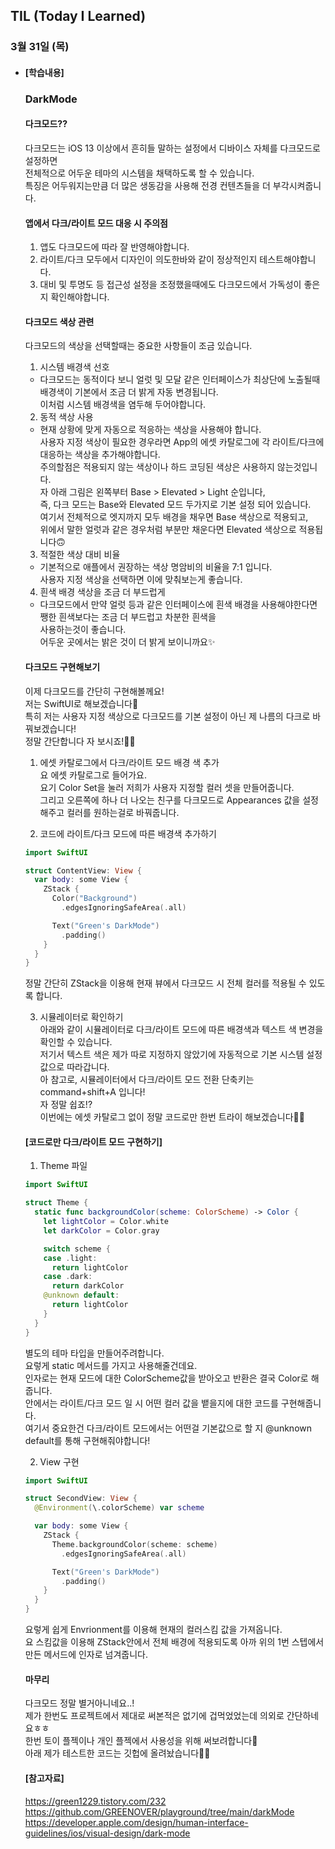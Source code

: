 ## TIL (Today I Learned)

### 3월 31일 (목)   

- #### [학습내용] 
  ### DarkMode    
  
  #### 다크모드??   
  다크모드는 iOS 13 이상에서 흔히들 말하는 설정에서 디바이스 자체를 다크모드로 설정하면   
  전체적으로 어두운 테마의 시스템을 채택하도록 할 수 있습니다.   
  특징은 어두워지는만큼 더 많은 생동감을 사용해 전경 컨텐츠들을 더 부각시켜줍니다.   

  #### 앱에서 다크/라이트 모드 대응 시 주의점   
  1. 앱도 다크모드에 따라 잘 반영해야합니다.   
  2. 라이트/다크 모두에서 디자인이 의도한바와 같이 정상적인지 테스트해야합니다.   
  3. 대비 및 투명도 등 접근성 설정을 조정했을때에도 다크모드에서 가독성이 좋은지 확인해야합니다.    

  #### 다크모드 색상 관련    
  다크모드의 색상을 선택할때는 중요한 사항들이 조금 있습니다.    
  1. 시스템 배경색 선호    
    - 다크모드는 동적이다 보니 얼럿 및 모달 같은 인터페이스가 최상단에 노출될때 배경색이 기본에서 조금 더 밝게 자동 변경됩니다.    
  이처럼 시스템 배경색을 염두해 두어야합니다.    
  2. 동적 색상 사용    
    - 현재 상황에 맞게 자동으로 적응하는 색상을 사용해야 합니다.   
      사용자 지정 색상이 필요한 경우라면 App의 에셋 카탈로그에 각 라이트/다크에 대응하는 색상을 추가해야합니다.   
      주의할점은 적용되지 않는 색상이나 하드 코딩된 색상은 사용하지 않는것입니다.   
      자 아래 그림은 왼쪽부터 Base > Elevated > Light 순입니다,   
      즉, 다크 모드는 Base와 Elevated 모드 두가지로 기본 설정 되어 있습니다.   
      여기서 전체적으로 엣지까지 모두 배경을 채우면 Base 색상으로 적용되고,   
      위에서 말한 얼럿과 같은 경우처럼 부분만 채운다면 Elevated 색상으로 적용됩니다🙃   

  3. 적절한 색상 대비 비율   
    - 기본적으로 애플에서 권장하는 색상 명암비의 비율을 7:1 입니다.    
      사용자 지정 색상을 선택하면 이에 맞춰보는게 좋습니다.   
  4. 흰색 배경 색상을 조금 더 부드럽게    
    - 다크모드에서 만약 얼럿 등과 같은 인터페이스에 흰색 배경을 사용해야한다면 쨍한 흰색보다는 조금 더 부드럽고 차분한 흰색을   
      사용하는것이 좋습니다.   
      어두운 곳에서는 밝은 것이 더 밝게 보이니까요✨   

  #### 다크모드 구현해보기   
  이제 다크모드를 간단히 구현해볼께요!   
  저는 SwiftUI로 해보겠습니다🙌   
  특히 저는 사용자 지정 색상으로 다크모드를 기본 설정이 아닌 제 나름의 다크로 바꿔보겠습니다!   
  정말 간단합니다 자 보시죠!🙋🏻   

  1. 에셋 카탈로그에서 다크/라이트 모드 배경 색 추가   
  요 에셋 카탈로그로 들어가요.    
  요기 Color Set을 눌러 저희가 사용자 지정할 컬러 셋을 만들어줍니다.    
  그리고 오른쪽에 하나 더 나오는 친구를 다크모드로 Appearances 값을 설정해주고 컬러를 원하는걸로 바꿔줍니다.   

  2. 코드에 라이트/다크 모드에 따른 배경색 추가하기   
  ```swift
  import SwiftUI
  
  struct ContentView: View {
    var body: some View {
      ZStack {
        Color("Background")
          .edgesIgnoringSafeArea(.all)
  
        Text("Green's DarkMode")
          .padding()
      }
    }
  }
  ```
  정말 간단히 ZStack을 이용해 현재 뷰에서 다크모드 시 전체 컬러를 적용될 수 있도록 합니다.    

  3. 시뮬레이터로 확인하기    
  아래와 같이 시뮬레이터로 다크/라이트 모드에 따른 배경색과 텍스트 색 변경을 확인할 수 있습니다.   
  저기서 텍스트 색은 제가 따로 지정하지 않았기에 자동적으로 기본 시스템 설정값으로 따라갑니다.   
  아 참고로, 시뮬레이터에서 다크/라이트 모드 전환 단축키는 command+shift+A 입니다!    
  자 정말 쉽죠!?    
  이번에는 에셋 카탈로그 없이 정말 코드로만 한번 트라이 해보겠습니다🏃🏻   
  
  #### [코드로만 다크/라이트 모드 구현하기]   

  1. Theme 파일    
  ```swift
  import SwiftUI
  
  struct Theme {
    static func backgroundColor(scheme: ColorScheme) -> Color {
      let lightColor = Color.white
      let darkColor = Color.gray
  
      switch scheme {
      case .light:
        return lightColor
      case .dark:
        return darkColor
      @unknown default:
        return lightColor
      }
    }
  }
  ```
  별도의 테마 타입을 만들어주려합니다.   
  요렇게 static 메서드를 가지고 사용해줄건데요.   
  인자로는 현재 모드에 대한 ColorScheme값을 받아오고 반환은 결국 Color로 해줍니다.   
  안에서는 라이트/다크 모드 일 시 어떤 컬러 값을 뱉을지에 대한 코드를 구현해줍니다.   
  여기서 중요한건 다크/라이트 모드에서는 어떤걸 기본값으로 할 지 @unknown default를 통해 구현해줘야합니다!   

  2. View 구현    
  ```swift
  import SwiftUI
  
  struct SecondView: View {
    @Environment(\.colorScheme) var scheme
  
    var body: some View {
      ZStack {
        Theme.backgroundColor(scheme: scheme)
          .edgesIgnoringSafeArea(.all)
  
        Text("Green's DarkMode")
          .padding()
      }
    }
  }
  ```
  요렇게 쉽게 Envrionment를 이용해 현재의 컬러스킴 값을 가져옵니다.   
  요 스킴값을 이용해 ZStack안에서 전체 배경에 적용되도록 아까 위의 1번 스텝에서 만든 메서드에 인자로 넘겨줍니다.   

  #### 마무리   
  다크모드 정말 별거아니네요..!   
  제가 한번도 프로젝트에서 제대로 써본적은 없기에 겁먹었었는데 의외로 간단하네요ㅎㅎ   
  한번 토이 플젝이나 개인 플젝에서 사용성을 위해 써보려합니다🙌   
  아래 제가 테스트한 코드는 깃헙에 올려놨습니다🙋🏻   

  #### [참고자료]    
  
  https://green1229.tistory.com/232   
  https://github.com/GREENOVER/playground/tree/main/darkMode    
  https://developer.apple.com/design/human-interface-guidelines/ios/visual-design/dark-mode   
